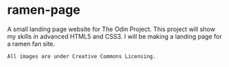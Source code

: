 # ramen-page
A small landing page website for The Odin Project.
    This project will show my skills in advanced HTML5 and CSS3. I will be making a landing page for a ramen fan site. 

    All images are under Creative Commons Licensing.